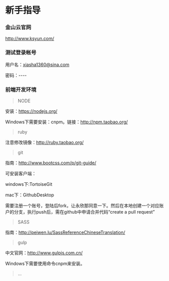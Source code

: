 # 新手指导

### 金山云官网

http://www.ksyun.com/

### 测试登录帐号

用户名：xiasha1360@sina.com

密码：----


### 前端开发环境

> NODE

安装：https://nodejs.org/

Windows下需要安装：cnpm。链接：http://npm.taobao.org/

> ruby

注意修改镜像：http://ruby.taobao.org/

> git

指南：http://www.bootcss.com/p/git-guide/

可安装客户端：

windows下:TortoiseGit

mac下：GithubDesktop

需要注册一个账号，登陆后fork，让永欣那同意一下。然后在本地创建一个对应账户的分支，执行push后，需在github中申请合并代码“create a pull request”

> SASS

指南：http://peiwen.lu/SassReferenceChineseTranslation/

> gulp

中文官网：http://www.gulpjs.com.cn/

Windows下需要使用命令cnpm来安装。

> ...
